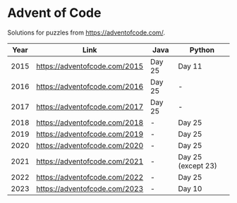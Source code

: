 # Advent of Code

Solutions for puzzles from https://adventofcode.com/.

| Year | Link | Java | Python             |
| ---- | ---- | ---- |--------------------|
| 2015 | https://adventofcode.com/2015 | Day 25 | Day 11             |
| 2016 | https://adventofcode.com/2016 | Day 25 | -                  |
| 2017 | https://adventofcode.com/2017 | Day 25 | -                  |
| 2018 | https://adventofcode.com/2018 | - | Day 25             |
| 2019 | https://adventofcode.com/2019 | - | Day 25             |
| 2020 | https://adventofcode.com/2020 | - | Day 25             |
| 2021 | https://adventofcode.com/2021 | - | Day 25 (except 23) |
| 2022 | https://adventofcode.com/2022 | - | Day 25             |
| 2023 | https://adventofcode.com/2023 | - | Day 10             |
